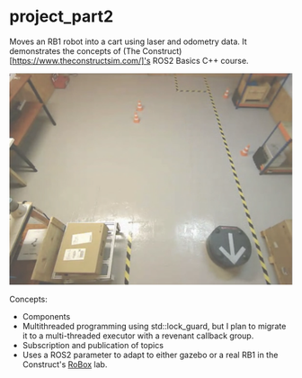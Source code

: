 # project_part2

Moves an RB1 robot into a cart using laser and odometry data. It demonstrates the concepts of
(The Construct)[https://www.theconstructsim.com/]'s ROS2 Basics C++ course.

![RB-1 Robot moving toward a cart](rb1_warehouse.png "RB-1 Robot moving toward a cart")

Concepts:
- Components
- Multithreaded programming using std::lock_guard, but I plan to migrate it to a multi-threaded executor with a revenant callback group.
- Subscription and publication of topics
- Uses a ROS2 parameter to adapt to either gazebo or a real RB1 in the Construct's [RoBox](https://www.theconstructsim.com/robox/) lab.
